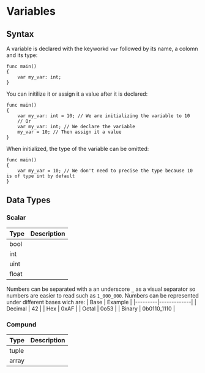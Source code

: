 # Variables
<!-- TODO: A definition of what a variable is -->

## Syntax
A variable is declared with the keyworkd `var` followed by its name, a colomn and its type:
```bird
func main()
{
	var my_var: int;
}
```
You can initilize it or assign it a value after it is declared:
```bird
func main()
{
	var my_var: int = 10; // We are initializing the variable to 10
	// Or
	var my_var: int; // We declare the variable
	my_var = 10; // Then assign it a value
}
```
When initialized, the type of the variable can be omitted:
```bird
func main()
{
	var my_var = 10; // We don't need to precise the type because 10 is of type int by default
}
```

## Data Types

### Scalar
| Type  | Description |
|-------|-------------|
| bool  |             |
| int   |             |
| uint  |             |
| float |             |
Numbers can be separated with a an underscore `_` as a visual separator so numbers are easier to read such as `1_000_000`.
Numbers can be represented under different bases wich are:
| Base    | Example     |
|---------|-------------|
| Decimal | 42          |
| Hex     | 0xAF        |
| Octal   | 0o53        |
| Binary  | 0b0110_1110 |

### Compund
| Type  | Description |
|-------|-------------|
| tuple |             |
| array |             |